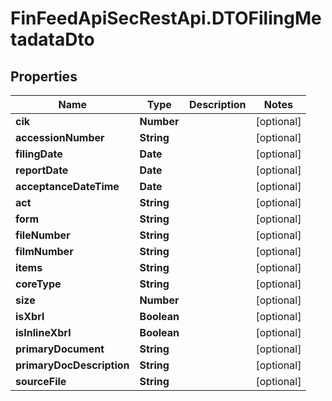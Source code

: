 # FinFeedApiSecRestApi.DTOFilingMetadataDto

## Properties

Name | Type | Description | Notes
------------ | ------------- | ------------- | -------------
**cik** | **Number** |  | [optional] 
**accessionNumber** | **String** |  | [optional] 
**filingDate** | **Date** |  | [optional] 
**reportDate** | **Date** |  | [optional] 
**acceptanceDateTime** | **Date** |  | [optional] 
**act** | **String** |  | [optional] 
**form** | **String** |  | [optional] 
**fileNumber** | **String** |  | [optional] 
**filmNumber** | **String** |  | [optional] 
**items** | **String** |  | [optional] 
**coreType** | **String** |  | [optional] 
**size** | **Number** |  | [optional] 
**isXbrl** | **Boolean** |  | [optional] 
**isInlineXbrl** | **Boolean** |  | [optional] 
**primaryDocument** | **String** |  | [optional] 
**primaryDocDescription** | **String** |  | [optional] 
**sourceFile** | **String** |  | [optional] 



